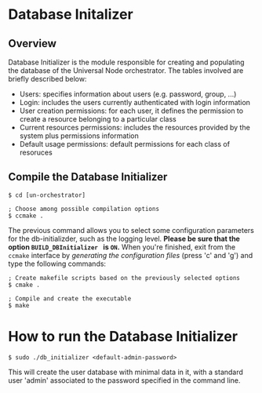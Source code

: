 # Database Initalizer


## Overview

Database Initializer is the module responsible for creating and populating the database of the Universal Node orchestrator. The tables involved are briefly described below:
- Users: specifies information about users (e.g. password, group, ...)
- Login: includes the users currently authenticated with login information
- User creation permissions: for each user, it defines the permission to create a resource belonging to a particular class
- Current resources permissions: includes the resources provided by the system plus permissions information
- Default usage permissions: default permissions for each class of resoruces

## Compile the Database Initializer

	$ cd [un-orchestrator]

	; Choose among possible compilation options
	$ ccmake .

The previous command allows you to select some configuration parameters for the
db-initializder, such as the logging level. 
**Please be sure that the option `BUILD_DBInitializer ` is `ON`.**
When you're finished, exit from the `ccmake` interface by 
*generating the configuration files* (press 'c' and 'g')
and type the following commands:

	; Create makefile scripts based on the previously selected options
	$ cmake .

	; Compile and create the executable
	$ make

# How to run the Database Initializer

	$ sudo ./db_initializer <default-admin-password>

This will create the user database with minimal data in it, with a standard user 'admin' associated to the password specified in the command line.

